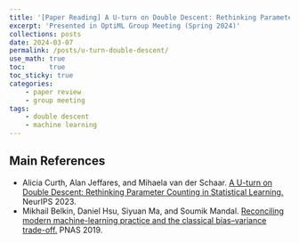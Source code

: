 ```yaml
---
title: '[Paper Reading] A U-turn on Double Descent: Rethinking Parameter Counting in Statistical Learning'
excerpt: 'Presented in OptiML Group Meeting (Spring 2024)'
collections: posts
date: 2024-03-07
permalink: /posts/u-turn-double-descent/
use_math: true
toc:      true
toc_sticky: true
categories:
    - paper review
    - group meeting
tags:
    - double descent
    - machine learning
---
```


<object data="/files/group_meeting/GroupMeeting240306_HansuelCho_Uturn.pdf" width="960" height="540" type='application/pdf'></object>

## Main References

* Alicia Curth, Alan Jeffares, and Mihaela van der Schaar. [A U-turn on Double Descent: Rethinking Parameter Counting in Statistical Learning.](https://openreview.net/forum?id=O0Lz8XZT2b) NeurIPS 2023.
* Mikhail Belkin, Daniel Hsu, Siyuan Ma, and Soumik Mandal. [Reconciling modern machine-learning practice and the classical bias–variance trade-off.](https://www.pnas.org/doi/10.1073/pnas.1903070116) PNAS 2019.
